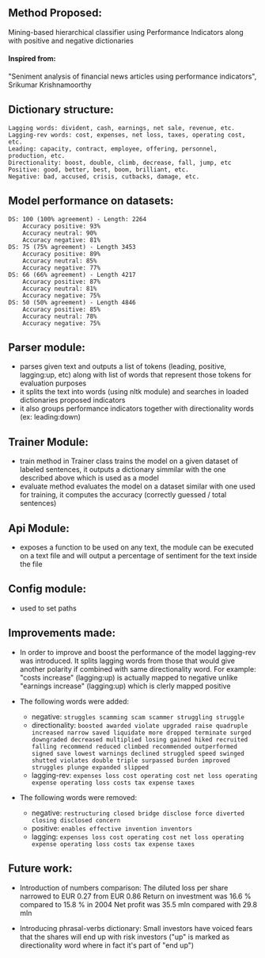 
## Method Proposed: 
	
Mining-based hierarchical classifier using Performance Indicators along with positive and negative dictionaries

#### Inspired from:

"Seniment analysis of financial news articles using performance indicators", Srikumar Krishnamoorthy

## Dictionary structure:
	
	Lagging words: divident, cash, earnings, net sale, revenue, etc.
	Lagging-rev words: cost, expenses, net loss, taxes, operating cost, etc.
	Leading: capacity, contract, employee, offering, personnel, production, etc.
	Directionality: boost, double, climb, decrease, fall, jump, etc
	Positive: good, better, best, boom, brilliant, etc.
	Negative: bad, accused, crisis, cutbacks, damage, etc.

## Model performance on datasets:
	
	DS: 100 (100% agreement) - Length: 2264
		Accuracy positive: 93%
		Accuracy neutral: 90%
		Accuracy negative: 81%
	DS: 75 (75% agreement) - Length 3453
		Accuracy positive: 89%
		Accuracy neutral: 85%
		Accuracy negative: 77%
	DS: 66 (66% agreement) - Length 4217
		Accuracy positive: 87%
		Accuracy neutral: 81%
		Accuracy negative: 75%
	DS: 50 (50% agreement) - Length 4846
		Accuracy positive: 85%
		Accuracy neutral: 78%
		Accuracy negative: 75%

## Parser module:
	
* parses given text and outputs a list of tokens (leading, positive, lagging:up, etc) along with list of words that represent those tokens
	  for evaluation purposes
* it splits the text into words (using nltk module) and searches in loaded dictionaries proposed indicators
* it also groups performance indicators together with directionality words (ex: leading:down)

## Trainer Module:
	
* train method in Trainer class trains the model on a given dataset of labeled sentences, it outputs a dictionary simmilar with the one described above which is used as a model
* evaluate method evaluates the model on a dataset similar with one used for training, it computes the accuracy (correctly guessed / total sentences)

## Api Module:
	
* exposes a function to be used on any text, the module can be executed on a text file and will output a percentage of sentiment for the text inside the file

## Config module:
	
* used to set paths


## Improvements made:

* In order to improve and boost the performance of the model lagging-rev was introduced. It splits lagging words from those that would give another polarity if combined with same directionality word. For example: "costs increase" (lagging:up) is actually mapped to negative unlike "earnings increase" (lagging:up) which is clerly mapped positive
* The following words were added:
    * negative: `struggles scamming scam scammer struggling struggle`
    * directionality: `boosted awarded violate upgraded raise quadruple increased narrow saved liquidate more dropped terminate surged downgraded decreased multiplied losing gained hiked recruited falling recommend reduced climbed recommended outperformed signed save lowest warnings declined struggled speed swinged shutted violates double triple surpassed burden improved struggles plunge expanded slipped`
    * lagging-rev: `expenses loss cost operating cost net loss operating expense operating loss costs tax expense taxes`
		
* The following words were removed:
    * negative: `restructuring closed bridge disclose force diverted closing disclosed concern`
    * positive: `enables effective invention inventors`
    * lagging: `expenses loss cost operating cost net loss operating expense operating loss costs tax expense taxes`

## Future work:

* Introduction of numbers comparison: The diluted loss per share narrowed to EUR 0.27 from EUR 0.86 Return on investment was 16.6 % compared to 15.8 % in 2004 Net profit was 35.5 mln compared with 29.8 mln

* Introducing phrasal-verbs dictionary: Small investors have voiced fears that the shares will end up with risk investors ("up" is marked as directionality word where in fact it's part of "end up")
